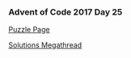 ### Advent of Code 2017 Day 25

[Puzzle Page](https://adventofcode.com/2017/day/25)

[Solutions Megathread](https://www.reddit.com/r/adventofcode/comments/7lzo3l/2017_day_25_solutions/)
